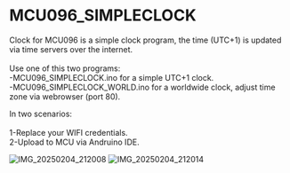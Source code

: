 # MCU096_SIMPLECLOCK
Clock for MCU096 is a simple clock program, the time (UTC+1) is updated via time servers over the internet.<BR>
<BR>
Use one of this two programs:<BR> 
-MCU096_SIMPLECLOCK.ino for a simple UTC+1 clock.<BR>
-MCU096_SIMPLECLOCK_WORLD.ino for a worldwide clock, adjust time zone via webrowser (port 80).<BR>

In two scenarios:  <BR>
 <BR>
1-Replace your WIFI credentials. <BR>
2-Upload to MCU via Andruino IDE.<BR>

![IMG_20250204_212008](https://github.com/user-attachments/assets/fb8d88b9-5cbc-4e06-8ef2-d047f248feb7)
![IMG_20250204_212014](https://github.com/user-attachments/assets/4cad8955-ea12-44c7-b067-227380c27344)
